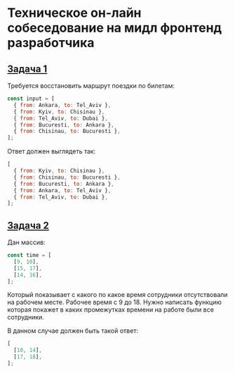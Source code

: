 # Техническое он-лайн собеседование на мидл фронтенд разработчика

## [Задача 1](https://www.youtube.com/watch?v=jH9wQfFZkcg&t=3094s&ab_channel=%D0%AF%D0%BD%D0%B4%D0%B5%D0%BA%D1%81%D0%9F%D1%80%D0%B0%D0%BA%D1%82%D0%B8%D0%BA%D1%83%D0%BC)

Требуется восстановить маршрут поездки по билетам:

```js
const input = [
  { from: Ankara, to: Tel_Aviv },
  { from: Kyiv, to: Chisinau },
  { from: Tel_Aviv, to: Dubai },
  { from: Bucuresti, to: Ankara },
  { from: Chisinau, to: Bucuresti },
];
```

Ответ должен выглядеть так:

```js
[
  { from: Kyiv, to: Chisinau },
  { from: Chisinau, to: Bucuresti },
  { from: Bucuresti, to: Ankara },
  { from: Ankara, to: Tel_Aviv },
  { from: Tel_Aviv, to: Dubai },
];
```

## [Задача 2](https://www.youtube.com/watch?v=jH9wQfFZkcg&t=5104s&ab_channel=%D0%AF%D0%BD%D0%B4%D0%B5%D0%BA%D1%81%D0%9F%D1%80%D0%B0%D0%BA%D1%82%D0%B8%D0%BA%D1%83%D0%BC)

Дан массив:

```js
const time = [
  [9, 10],
  [15, 17],
  [14, 16],
];
```

Который показывает с какого по какое время сотрудники
отсутствовали на рабочем месте. Рабочее время с 9 до 18.
Нужно написать функцию которая покажет в каких
промежутках времени на работе были все сотрудники.

В данном случае должен быть такой ответ:

```js
[
  [10, 14],
  [17, 18],
];
```
